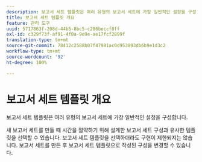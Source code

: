 ```yaml
---
description: 보고서 세트 템플릿은 여러 유형의 보고서 세트에 가장 일반적인 설정을 구성합니다.
title: 보고서 세트 템플릿 개요
feature: 관리 도구
uuid: 5717863f-208d-44b5-8bc5-c286beccf8ff
exl-id: c329f73f-af91-4f0a-9e9e-ae17fcf2899f
translation-type: tm+mt
source-git-commit: 78412c2588b07f47981ac0d953893db6b9e1d3c2
workflow-type: tm+mt
source-wordcount: '92'
ht-degree: 100%

---
```


# 보고서 세트 템플릿 개요

보고서 세트 템플릿은 여러 유형의 보고서 세트에 가장 일반적인 설정을 구성합니다.

새 보고서 세트를 만들 때 시간을 절약하기 위해 설계한 보고서 세트 구성과 유사한 템플릿을 선택할 수 있습니다. 보고서 세트 템플릿을 선택하더라도 구현이 제한되지는 않습니다. 보고서 세트를 만든 후 보고서 세트 템플릿으로 작성된 구성을 변경할 수 있습니다.

<!-- Meike, links to relevant articles? -->
